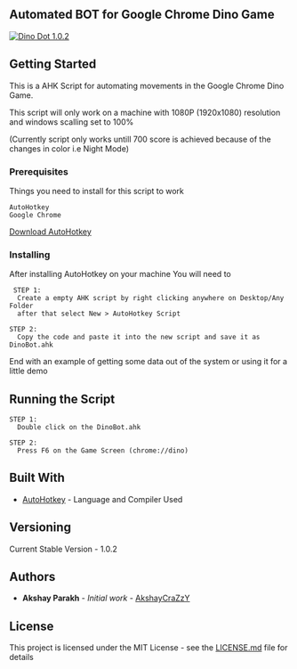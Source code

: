 ## Automated BOT for Google Chrome Dino Game
<a href="https://i.giphy.com/media/RJwzJNDkZHofxB02CV/source"><img src="https://i.giphy.com/media/RJwzJNDkZHofxB02CV/source.gif" title="Dino Dot 1.0.2"/></a>

## Getting Started
This is a AHK Script for automating movements in the Google Chrome Dino Game. 

This script will only work on a machine with 1080P (1920x1080) resolution and windows scalling set to 100%

(Currently script only works untill 700 score is achieved because of the changes in color i.e Night Mode)
### Prerequisites

Things you need to install for this script to work

```
AutoHotkey
Google Chrome
```
[Download AutoHotkey](https://www.autohotkey.com/download/ahk-install.exe)
### Installing

After installing AutoHotkey on your machine 
You will need to 

```
 STEP 1:
  Create a empty AHK script by right clicking anywhere on Desktop/Any Folder 
  after that select New > AutoHotkey Script

STEP 2:
  Copy the code and paste it into the new script and save it as DinoBot.ahk
```

End with an example of getting some data out of the system or using it for a little demo

## Running the Script
```
STEP 1:
  Double click on the DinoBot.ahk 
 
STEP 2:
  Press F6 on the Game Screen (chrome://dino)
  ```

## Built With

* [AutoHotkey](https://www.autohotkey.com/) - Language and Compiler Used

## Versioning

Current Stable Version - 1.0.2

## Authors

* **Akshay Parakh** - *Initial work* - [AkshayCraZzY](https://github.com/AkshayCraZzY)

## License

This project is licensed under the MIT License - see the [LICENSE.md](LICENSE.md) file for details

